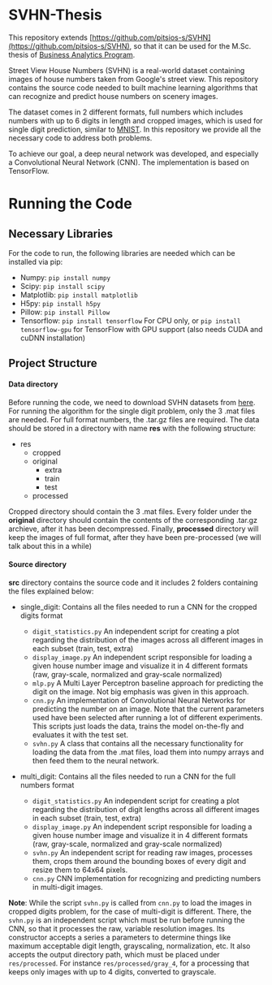 # SVHN-Thesis
This repository extends [https://github.com/pitsios-s/SVHN](https://github.com/pitsios-s/SVHN), so that it can be
used for the M.Sc. thesis of [Business Analytics Program](http://analytics.aueb.gr/).

Street View House Numbers (SVHN) is a real-world dataset containing images of house numbers taken from Google's street view. This repository contains the source code needed to built machine learning algorithms that can recognize and predict house numbers on scenery images.

The dataset comes in 2 different formats, full numbers which includes numbers with up to 6 digits in length and cropped images, which is used for single digit prediction, similar to [MNIST](http://yann.lecun.com/exdb/mnist/). In this repository we provide all the necessary code to address both problems.

To achieve our goal, a deep neural network was developed, and especially a Convolutional Neural Network (CNN). The implementation is based on TensorFlow.

# Running the Code

## Necessary Libraries
For the code to run, the following libraries are needed which can be installed via pip:
* Numpy: `pip install numpy`
* Scipy: `pip install scipy`
* Matplotlib: `pip install matplotlib`
* H5py: `pip install h5py`
* Pillow: `pip install Pillow`
* Tensorflow: `pip install tensorflow` For CPU only, or `pip install tensorflow-gpu` for TensorFlow with GPU support (also needs CUDA and cuDNN installation)

## Project Structure
#### Data directory
Before running the code, we need to download SVHN datasets from [here](http://ufldl.stanford.edu/housenumbers/). For running the algorithm for the single digit problem, only the 3 .mat files are needed. For full format numbers, the .tar.gz files are required. The data should be stored in a directory with name **res** with the following structure:
* res
  * cropped
  * original
    * extra
    * train
    * test
  * processed

Cropped directory should contain the 3 .mat files. Every folder under the **original** directory should contain the contents of the corresponding .tar.gz archieve, after it has been decompressed. Finally, **processed** directory will keep the images of full format, after they have been pre-processed (we will talk about this in a while)

#### Source directory
**src** directory contains the source code and it includes 2 folders containing the files explained below:

* single_digit: Contains all the files needed to run a CNN for the cropped digits format
  * `digit_statistics.py` An independent script for creating a plot regarding the distribution of the images across all different images in each subset (train, test, extra)
  * `display_image.py` An independent script responsible for loading a given house number image and visualize it in 4 different formats (raw, gray-scale, normalized and gray-scale normalized)
  * `mlp.py` A Multi Layer Perceptron baseline approach for predicting the digit on the image. Not big emphasis was given in this approach.
  * `cnn.py` An implementation of Convolutional Neural Networks for predicting the number on an image. Note that the current parameters used have been selected after running a lot of different experiments. This scripts just loads the data, trains the model on-the-fly and evaluates it with the test set.
  * `svhn.py` A class that contains all the necessary functionality for loading the data from the .mat files, load them into numpy arrays and then feed them to the neural network.

* multi_digit: Contains all the files needed to run a CNN for the full numbers format
  * `digit_statistics.py` An independent script for creating a plot regarding the distribution of digit lengths across all different images in each subset (train, test, extra)
  * `display_image.py` An independent script responsible for loading a given house number image and visualize it in 4 different formats (raw, gray-scale, normalized and gray-scale normalized)
  * `svhn.py` An independent script for reading raw images, processes them, crops them around the bounding boxes of every digit and resize them to 64x64 pixels.
  * `cnn.py` CNN implementation for recognizing and predicting numbers in multi-digit images.
  
**Note**: While the script `svhn.py` is called from `cnn.py` to load the images in cropped digits problem, for the case of multi-digit is different. There, the `svhn.py` is an independent script which must be run before running the CNN, so that it processes the raw, variable resolution images. Its constructor accepts a series a parameters to determine things like maximum acceptable digit length, grayscaling, normalization, etc. It also accepts the output directory path, which must be placed under `res/processed`. For instance `res/processed/gray_4`, for a processing that keeps only images with up to 4 digits, converted to grayscale.
